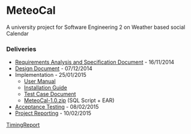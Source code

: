 # MeteoCal #

A university project for Software Engineering 2 on Weather based social Calendar


### Deliveries ###
  * [Requirements Analysis and Specification Document](https://drive.google.com/file/d/0B296LD22NB3lYXBjSTdkVFJfODQ/view?usp=sharing) - 16/11/2014
  * [Design Document](https://drive.google.com/file/d/0B296LD22NB3lSHAydGktX2lNUnc/view?usp=sharing) - 07/12/2014
  * Implementation - 25/01/2015
    * [User Manual](https://drive.google.com/file/d/0B296LD22NB3lRDZMTUdTQ29yTlE/view?usp=sharing)
    * [Installation Guide](https://drive.google.com/file/d/0B296LD22NB3lSFN6OWg1TGFmdk0/view?usp=sharing)
    * [Test Case Document](https://drive.google.com/file/d/0B296LD22NB3lYldKS2RzbVlTUVk/view?usp=sharing)
    * [MeteoCal-1.0.zip](https://drive.google.com/file/d/0B296LD22NB3ldElQX1N4VHNwWVU/view?usp=sharing) (SQL Script + EAR)
  * [Acceptance Testing](https://drive.google.com/file/d/0B296LD22NB3lRjBHUXJQaGpRWlk/view?usp=sharing) - 08/02/2015
  * [Project Reporting](https://drive.google.com/file/d/0B296LD22NB3lVzR2amFud0FSd3M/view?usp=sharing) - 10/02/2015


[TimingReport](https://drive.google.com/file/d/0B296LD22NB3lSFlWWTZXM0FWRkU/view?usp=sharing)
